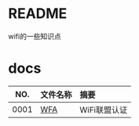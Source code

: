 # README

wifi的一些知识点

# docs

NO.|文件名称|摘要
:--:|:--|:--
0001| [WFA](wifi/0001_wifi_certified_20230116.md) | WiFi联盟认证